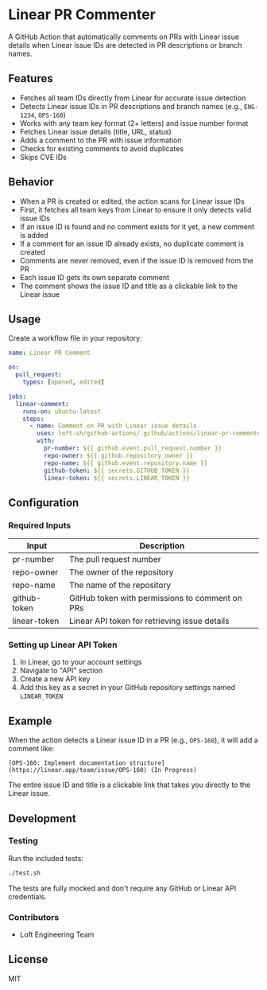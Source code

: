 # Linear PR Commenter

A GitHub Action that automatically comments on PRs with Linear issue details when Linear issue IDs are detected in PR descriptions or branch names.

## Features

- Fetches all team IDs directly from Linear for accurate issue detection
- Detects Linear issue IDs in PR descriptions and branch names (e.g., `ENG-1234`, `OPS-160`)
- Works with any team key format (2+ letters) and issue number format
- Fetches Linear issue details (title, URL, status)
- Adds a comment to the PR with issue information
- Checks for existing comments to avoid duplicates
- Skips CVE IDs

## Behavior

- When a PR is created or edited, the action scans for Linear issue IDs
- First, it fetches all team keys from Linear to ensure it only detects valid issue IDs
- If an issue ID is found and no comment exists for it yet, a new comment is added
- If a comment for an issue ID already exists, no duplicate comment is created
- Comments are never removed, even if the issue ID is removed from the PR
- Each issue ID gets its own separate comment
- The comment shows the issue ID and title as a clickable link to the Linear issue

## Usage

Create a workflow file in your repository:

```yaml
name: Linear PR Comment

on:
  pull_request:
    types: [opened, edited]

jobs:
  linear-comment:
    runs-on: ubuntu-latest
    steps:
      - name: Comment on PR with Linear issue details
        uses: loft-sh/github-actions/.github/actions/linear-pr-commenter@linear-pr-commenter/v1
        with:
          pr-number: ${{ github.event.pull_request.number }}
          repo-owner: ${{ github.repository_owner }}
          repo-name: ${{ github.event.repository.name }}
          github-token: ${{ secrets.GITHUB_TOKEN }}
          linear-token: ${{ secrets.LINEAR_TOKEN }}
```

## Configuration

### Required Inputs

| Input         | Description                                     |
|---------------|-------------------------------------------------|
| pr-number     | The pull request number                         |
| repo-owner    | The owner of the repository                     |
| repo-name     | The name of the repository                      |
| github-token  | GitHub token with permissions to comment on PRs |
| linear-token  | Linear API token for retrieving issue details   |

### Setting up Linear API Token

1. In Linear, go to your account settings
2. Navigate to "API" section
3. Create a new API key
4. Add this key as a secret in your GitHub repository settings named `LINEAR_TOKEN`

## Example

When the action detects a Linear issue ID in a PR (e.g., `OPS-160`), it will add a comment like:

```
[OPS-160: Implement documentation structure](https://linear.app/team/issue/OPS-160) (In Progress)
```

The entire issue ID and title is a clickable link that takes you directly to the Linear issue.

## Development

### Testing

Run the included tests:

```bash
./test.sh
```

The tests are fully mocked and don't require any GitHub or Linear API credentials.

### Contributors

- Loft Engineering Team

## License

MIT